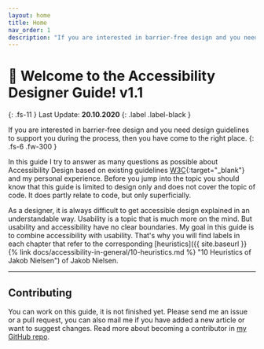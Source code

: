 ```yaml
---
layout: home
title: Home
nav_order: 1
description: "If you are interested in barrier-free design and you need design guidelines to support you during the process, then you have come to the right place."
---
```


# 👋 Welcome to the Accessibility Designer Guide! v1.1
{: .fs-11 }
Last Update: **20.10.2020**
{: .label .label-black }

If you are interested in barrier-free design and you need design guidelines to support you during the process, then you have come to the right place.
{: .fs-6 .fw-300 }

In this guide I try to answer as many questions as possible about Accessibility Design based on existing guidelines [W3C](https://www.w3.org/WAI/standards-guidelines "W3C Website"){:target="_blank"} and my personal experience. Before you jump into the topic you should know that this guide is limited to design only and does not cover the topic of code. It does partly relate to code, but only superficially.

As a designer, it is always difficult to get accessible design explained in an understandable way. Usability is a topic that is much more on the mind. But usability and accessibility have no clear boundaries. My goal in this guide is to combine accessibility with usability. That's why you will find labels in each chapter that refer to the corresponding [heuristics]({{ site.baseurl }}{% link docs/accessibility-in-general/10-heuristics.md %} "10 Heuristics of Jakob Nielsen") of Jakob Nielsen.

---

## Contributing

You can work on this guide, it is not finished yet. Please send me an issue or a pull request, you can also mail me if you have added a new article or want to suggest changes. Read more about becoming a contributor in [my GitHub repo](https://github.com/NMA93/Accessibility-Designer-Guide).

